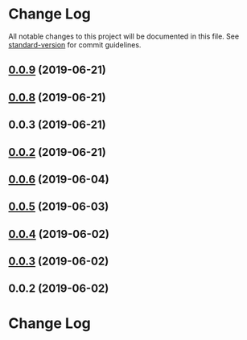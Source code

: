 # Change Log

All notable changes to this project will be documented in this file. See [standard-version](https://github.com/conventional-changelog/standard-version) for commit guidelines.

## [0.0.9](https://github.com/nanndoj/bankpass-sdk-nodejs/compare/v0.0.8...v0.0.9) (2019-06-21)

## [0.0.8](https://github.com/nanndoj/bankpass-sdk-nodejs/compare/v0.0.3...v0.0.8) (2019-06-21)

## 0.0.3 (2019-06-21)

## [0.0.2](https://github.com/nanndoj/bankpass-sdk-nodejs/compare/v0.0.6...v0.0.2) (2019-06-21)

## [0.0.6](https://github.com/nanndoj/bankpass-sdk-nodejs/compare/v0.0.5...v0.0.6) (2019-06-04)

## [0.0.5](https://github.com/nanndoj/bankpass-sdk-nodejs/compare/v0.0.4...v0.0.5) (2019-06-03)

## [0.0.4](https://github.com/nanndoj/bankpass-sdk-nodejs/compare/v0.0.3...v0.0.4) (2019-06-02)

## [0.0.3](https://github.com/nanndoj/bankpass-sdk-nodejs/compare/v0.0.2...v0.0.3) (2019-06-02)

## 0.0.2 (2019-06-02)

# Change Log
